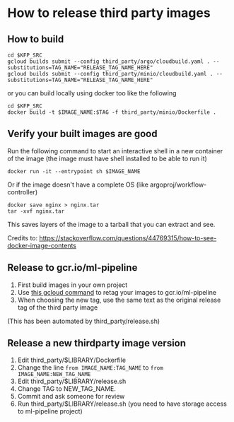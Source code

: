 # How to release third party images

## How to build
```
cd $KFP_SRC
gcloud builds submit --config third_party/argo/cloudbuild.yaml . --substitutions=TAG_NAME="RELEASE_TAG_NAME_HERE"
gcloud builds submit --config third_party/minio/cloudbuild.yaml . --substitutions=TAG_NAME="RELEASE_TAG_NAME_HERE"
```

or you can build locally using docker too like the following
```
cd $KFP_SRC
docker build -t $IMAGE_NAME:$TAG -f third_party/minio/Dockerfile .
```

## Verify your built images are good
Run the following command to start an interactive shell in a new container of the image (the image must have shell installed to be able to run it)
```
docker run -it --entrypoint sh $IMAGE_NAME
```
Or if the image doesn't have a complete OS (like argoproj/workflow-controller)
```
docker save nginx > nginx.tar
tar -xvf nginx.tar
```
This saves layers of the image to a tarball that you can extract and see.

Credits to: https://stackoverflow.com/questions/44769315/how-to-see-docker-image-contents

## Release to gcr.io/ml-pipeline

1. First build images in your own project
1. Use [this gcloud command](https://cloud.google.com/container-registry/docs/managing#tagging_images) to retag your images to gcr.io/ml-pipeline
1. When choosing the new tag, use the same text as the original release tag of the third party image

(This has been automated by third_party/release.sh)

## Release a new thirdparty image version

1. Edit third_party/$LIBRARY/Dockerfile
1. Change the line `from IMAGE_NAME:TAG_NAME` to `from IMAGE_NAME:NEW_TAG_NAME`
1. Edit third_party/$LIBRARY/release.sh
1. Change TAG to NEW_TAG_NAME.
1. Commit and ask someone for review
1. Run third_party/$LIBRARY/release.sh (you need to have storage access to ml-pipeline project)
